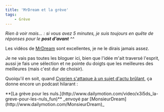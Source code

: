 ```yaml
---
title: 'MrDream et la grève'
tags:
    - Grève
---
```


_Rien &#224; voir mais…&nbsp;: si vous avez 5 minutes, je suis toujours en
qu&#234;te de r&#233;ponses pour le **post d'avant** ^^_

Les vid&#233;os de
[MrDream](http://www.cyprien.fr/?2007/11/17/208-la-greve-pour-les-nuls) sont
excellentes, je ne le dirais jamais assez.

Je ne vais pas toutes les bloguer ici, bien que l'id&#233;e m'ait travers&#233;
l'esprit, aussi je fais une s&#233;lection et ne pointe du doigts que les
meilleures des meilleures (mais c'est dur de choisir).

Quoiqu'il en soit, quand
[Cyprien s'attaque &#224; un sujet d'actu br&#251;lant](http://www.cyprien.fr/?2007/11/17/208-la-greve-pour-les-nuls),
&#231;a donne encore un podcast hilarant&nbsp;:

<div>
**[La gr&#232;ve pour les nuls.](http://www.dailymotion.com/video/x3i5ds_la-greve-pour-les-nuls_fun)**
_envoy&#233; par [MonsieurDream](http://www.dailymotion.com/MonsieurDream)_</div>
